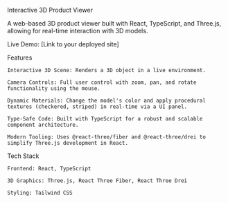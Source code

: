 Interactive 3D Product Viewer

A web-based 3D product viewer built with React, TypeScript, and Three.js, allowing for real-time interaction with 3D models.

Live Demo: [Link to your deployed site] <!--- You can add a link here after deploying to a service like Vercel or Netlify -->

<!--- It's a good idea to add a screenshot of your project here -->
Features

    Interactive 3D Scene: Renders a 3D object in a live environment.

    Camera Controls: Full user control with zoom, pan, and rotate functionality using the mouse.

    Dynamic Materials: Change the model's color and apply procedural textures (checkered, striped) in real-time via a UI panel.

    Type-Safe Code: Built with TypeScript for a robust and scalable component architecture.

    Modern Tooling: Uses @react-three/fiber and @react-three/drei to simplify Three.js development in React.

Tech Stack

    Frontend: React, TypeScript

    3D Graphics: Three.js, React Three Fiber, React Three Drei

    Styling: Tailwind CSS
